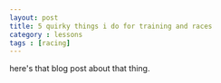 ```yaml
---
layout: post
title: 5 quirky things i do for training and races
category : lessons
tags : [racing]
---
```


<p>here's that blog post about that thing.</p>
